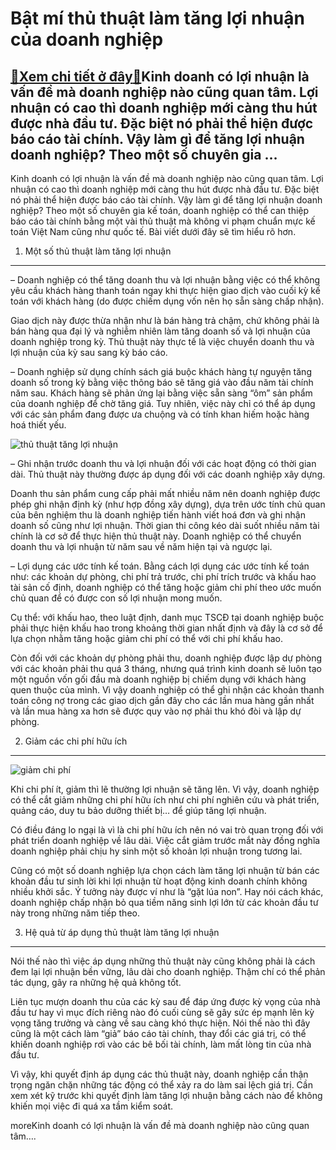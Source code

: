 Bật mí thủ thuật làm tăng lợi nhuận của doanh nghiệp
====================================================

[:gift:Xem chi tiết ở đây:gift:](https://hddtvn.com/bat-mi-thu-thuat-lam-tang-loi-nhuan-cua-doanh-nghiep/)Kinh doanh có lợi nhuận là vấn đề mà doanh nghiệp nào cũng quan tâm. Lợi nhuận có cao thì doanh nghiệp mới càng thu hút được nhà đầu tư. Đặc biệt nó phải thể hiện được báo cáo tài chính. Vậy làm gì để tăng lợi nhuận doanh nghiệp? Theo một số chuyên gia …
--------------------------------------------------------------------------------------------------------------------------------------------------------------------------------------------------------------------------------------------------------------

Kinh doanh có lợi nhuận là vấn đề mà doanh nghiệp nào cũng quan tâm. Lợi nhuận có cao thì doanh nghiệp mới càng thu hút được nhà đầu tư. Đặc biệt nó phải thể hiện được báo cáo tài chính. Vậy làm gì để tăng lợi nhuận doanh nghiệp? Theo một số chuyên gia kế toán, doanh nghiệp có thể can thiệp báo cáo tài chính bằng một vài thủ thuật mà không vi phạm chuẩn mực kế toán Việt Nam cũng như quốc tế. Bài viết dưới đây sẽ tìm hiểu rõ hơn.


1. Một số thủ thuật làm tăng lợi nhuận
--------------------------------------


– Doanh nghiệp có thể tăng doanh thu và lợi nhuận bằng việc có thể không yêu cầu khách hàng thanh toán ngay khi thực hiện giao dịch vào cuối kỳ kế toán với khách hàng (do được chiếm dụng vốn nên họ sẵn sàng chấp nhận).


Giao dịch này được thừa nhận như là bán hàng trả chậm, chứ không phải là bán hàng qua đại lý và nghiễm nhiên làm tăng doanh số và lợi nhuận của doanh nghiệp trong kỳ. Thủ thuật này thực tế là việc chuyển doanh thu và lợi nhuận của kỳ sau sang kỳ báo cáo.


– Doanh nghiệp sử dụng chính sách giá buộc khách hàng tự nguyện tăng doanh số trong kỳ bằng việc thông báo sẽ tăng giá vào đầu năm tài chính năm sau. Khách hàng sẽ phản ứng lại bằng việc sẵn sàng “ôm” sản phẩm của doanh nghiệp để chờ tăng giá. Tuy nhiên, việc này chỉ có thể áp dụng với các sản phẩm đang được ưa chuộng và có tính khan hiếm hoặc hàng hoá thiết yếu.


![thủ thuật tăng lợi nhuận](https://hddtvn.com/wp-content/uploads/2021/01/cac-loai-ty-so-bien-loi-nhuan.jpg)


– Ghi nhận trước doanh thu và lợi nhuận đối với các hoạt động có thời gian dài. Thủ thuật này thường được áp dụng đối với các doanh nghiệp xây dựng.


Doanh thu sản phẩm cung cấp phải mất nhiều năm nên doanh nghiệp được phép ghi nhận định kỳ (như hợp đồng xây dựng), dựa trên ước tính chủ quan của bên nghiệm thu là doanh nghiệp tiến hành viết hoá đơn và ghi nhận doanh số cũng như lợi nhuận. Thời gian thi công kéo dài suốt nhiều năm tài chính là cơ sở để thực hiện thủ thuật này. Doanh nghiệp có thể chuyển doanh thu và lợi nhuận từ năm sau về năm hiện tại và ngược lại.


– Lợi dụng các ước tính kế toán. Bằng cách lợi dụng các ước tính kế toán như: các khoản dự phòng, chi phí trả trước, chi phí trích trước và khấu hao tài sản cố định, doanh nghiệp có thể tăng hoặc giảm chi phí theo ước muốn chủ quan để có được con số lợi nhuận mong muốn.


Cụ thể: với khấu hao, theo luật định, danh mục TSCĐ tại doanh nghiệp buộc phải thực hiện khấu hao trong khoảng thời gian nhất định và đây là cơ sở để lựa chọn nhằm tăng hoặc giảm chi phí có thể với chi phí khấu hao.


Còn đối với các khoản dự phòng phải thu, doanh nghiệp được lập dự phòng với các khoản phải thu quá 3 tháng, nhưng quá trình kinh doanh sẽ luôn tạo một nguồn vốn gối đầu mà doanh nghiệp bị chiếm dụng với khách hàng quen thuộc của mình. Vì vậy doanh nghiệp có thể ghi nhận các khoản thanh toán công nợ trong các giao dịch gần đây cho các lần mua hàng gần nhất và lần mua hàng xa hơn sẽ được quy vào nợ phải thu khó đòi và lập dự phòng.


2. Giảm các chi phí hữu ích
---------------------------


![giảm chi phí](https://hddtvn.com/wp-content/uploads/2021/01/loi-nhuan.jpg)


Khi chi phí ít, giảm thì lẽ thường lợi nhuận sẽ tăng lên. Vì vậy, doanh nghiệp có thể cắt giảm những chi phí hữu ích như chi phí nghiên cứu và phát triển, quảng cáo, duy tu bảo dưỡng thiết bị… để giúp tăng lợi nhuận.


Có điều đáng lo ngại là vì là chi phí hữu ích nên nó vai trò quan trọng đối với phát triển doanh nghiệp về lâu dài. Việc cắt giảm trước mắt này đồng nghĩa doanh nghiệp phải chịu hy sinh một số khoản lợi nhuận trong tương lai.


Cũng có một số doanh nghiệp lựa chọn cách làm tăng lợi nhuận từ bán các khoản đầu tư sinh lời khi lợi nhuận từ hoạt động kinh doanh chính không nhiều khởi sắc. Ý tưởng này được ví như là “gặt lúa non”. Hay nói cách khác, doanh nghiệp chấp nhận bỏ qua tiềm năng sinh lợi lớn từ các khoản đầu tư này trong những năm tiếp theo.


3. Hệ quả từ áp dụng thủ thuật làm tăng lợi nhuận
-------------------------------------------------


Nói thế nào thì việc áp dụng những thủ thuật này cũng không phải là cách đem lại lợi nhuận bền vững, lâu dài cho doanh nghiệp. Thậm chí có thể phản tác dụng, gây ra những hệ quả không tốt.


Liên tục mượn doanh thu của các kỳ sau để đáp ứng được kỳ vọng của nhà đầu tư hay vì mục đích riêng nào đó cuối cùng sẽ gây sức ép mạnh lên kỳ vọng tăng trưởng và càng về sau càng khó thực hiện. Nói thế nào thì đây cũng là một cách làm “giả” báo cáo tài chính, thay đổi các giá trị, có thể khiến doanh nghiệp rơi vào các bê bối tài chính, làm mất lòng tin của nhà đầu tư.


Vì vậy, khi quyết định áp dụng các thủ thuật này, doanh nghiệp cần thận trọng ngăn chặn những tác động có thể xảy ra do làm sai lệch giá trị. Cần xem xét kỹ trước khi quyết định làm tăng lợi nhuận bằng cách nào để không khiến mọi việc đi quá xa tầm kiểm soát.



moreKinh doanh có lợi nhuận là vấn đề mà doanh nghiệp nào cũng quan tâm….

